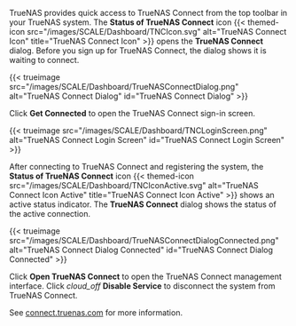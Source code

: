 &NewLine;

TrueNAS provides quick access to TrueNAS Connect from the top toolbar in your TrueNAS system.
The **Status of TrueNAS Connect** icon {{< themed-icon src="/images/SCALE/Dashboard/TNCIcon.svg" alt="TrueNAS Connect Icon" title="TrueNAS Connect Icon" >}} opens the **TrueNAS Connect** dialog.
Before you sign up for TrueNAS Connect, the dialog shows it is waiting to connect.

{{< trueimage src="/images/SCALE/Dashboard/TrueNASConnectDialog.png" alt="TrueNAS Connect Dialog" id="TrueNAS Connect Dialog" >}}

Click **Get Connected** to open the TrueNAS Connect sign-in screen.

{{< trueimage src="/images/SCALE/Dashboard/TNCLoginScreen.png" alt="TrueNAS Connect Login Screen" id="TrueNAS Connect Login Screen" >}}

After connecting to TrueNAS Connect and registering the system, the **Status of TrueNAS Connect** icon {{< themed-icon src="/images/SCALE/Dashboard/TNCIconActive.svg" alt="TrueNAS Connect Icon Active" title="TrueNAS Connect Icon Active" >}} shows an active status indicator.
The **TrueNAS Connect** dialog shows the status of the active connection.

{{< trueimage src="/images/SCALE/Dashboard/TrueNASConnectDialogConnected.png" alt="TrueNAS Connect Dialog Connected" id="TrueNAS Connect Dialog Connected" >}}

Click **Open TrueNAS Connect** to open the TrueNAS Connect management interface.
Click <i class="material-icons" aria-hidden="true" title="Disable Service">cloud_off</i> **Disable Service** to disconnect the system from TrueNAS Connect.

See [connect.truenas.com](https://connect.truenas.com/) for more information.
